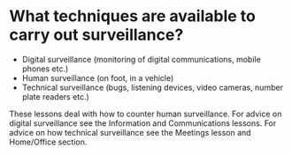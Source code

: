[Title]: # (Surveillance techniques)
[Difficulty]: # (Beginner)
[Order]: # (12)

# What techniques are available to carry out surveillance?

*   Digital surveillance (monitoring of digital communications, mobile phones etc.)
*   Human surveillance (on foot, in a vehicle)
*   Technical surveillance (bugs, listening devices, video cameras, number plate readers etc.)

These lessons deal with how to counter human surveillance. For advice on digital surveillance see the Information and Communications lessons. For advice on how technical surveillance see the Meetings lesson and Home/Office section.